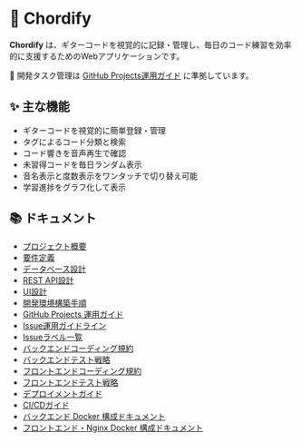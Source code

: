 # 🎸 Chordify

**Chordify** は、ギターコードを視覚的に記録・管理し、毎日のコード練習を効率的に支援するためのWebアプリケーションです。

🚀 開発タスク管理は [GitHub Projects運用ガイド](docs/07_project-management.md) に準拠しています。

## ✨ 主な機能

- ギターコードを視覚的に簡単登録・管理
- タグによるコード分類と検索
- コード響きを音声再生で確認
- 未習得コードを毎日ランダム表示
- 音名表示と度数表示をワンタッチで切り替え可能
- 学習進捗をグラフ化して表示

## 📚 ドキュメント
- [プロジェクト概要](./docs/01_overview.md)
- [要件定義](./docs/02_requirements.md)
- [データベース設計](./docs/03_database.md)
- [REST API設計](./docs/04_api.md)
- [UI設計](./docs/05_ui.md)
- [開発環境構築手順](./docs/06_setup.md)
- [GitHub Projects 運用ガイド](docs/07_project-management.md)
- [Issue運用ガイドライン](docs/08_issue-guideline.md)
- [Issueラベル一覧](docs/09_labels.md)
- [バックエンドコーディング規約](docs/10_backend-coding-guidelines.md)
- [バックエンドテスト戦略](docs/11_backend-testing-strategy.md)
- [フロントエンドコーディング規約](docs/12_frontend-coding-guidelines.md)
- [フロントエンドテスト戦略](docs/13_frontend-testing-strategy.md)
- [デプロイメントガイド](docs/14_deployment.md)
- [CI/CDガイド](docs/15_ci_cd.md)
- [バックエンド Docker 構成ドキュメント](docs/16_docker-documentation.md)
- [フロントエンド・Nginx Docker 構成ドキュメント](docs/17_docker_frontend_nginx.md)
